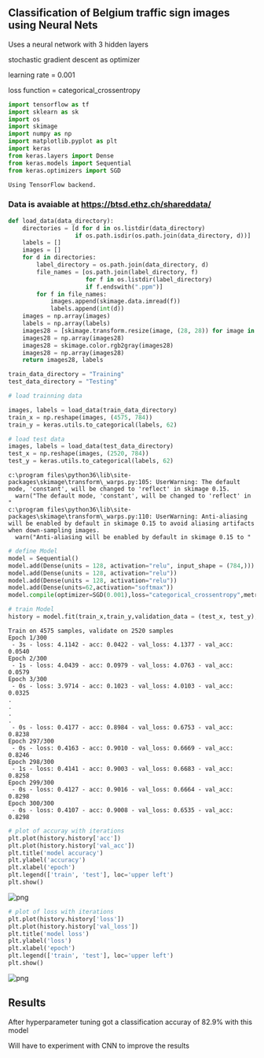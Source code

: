 
## Classification of Belgium traffic sign images using Neural Nets

Uses a neural network with 3 hidden layers

stochastic gradient descent as optimizer

learning rate = 0.001

loss function = categorical_crossentropy


```python
import tensorflow as tf
import sklearn as sk
import os
import skimage
import numpy as np
import matplotlib.pyplot as plt
import keras
from keras.layers import Dense
from keras.models import Sequential
from keras.optimizers import SGD
```

    Using TensorFlow backend.
    

### Data is avaiable at https://btsd.ethz.ch/shareddata/


```python
def load_data(data_directory):
    directories = [d for d in os.listdir(data_directory) 
                   if os.path.isdir(os.path.join(data_directory, d))]
    labels = []
    images = []
    for d in directories:
        label_directory = os.path.join(data_directory, d)
        file_names = [os.path.join(label_directory, f) 
                      for f in os.listdir(label_directory) 
                      if f.endswith(".ppm")]
        for f in file_names:
            images.append(skimage.data.imread(f))
            labels.append(int(d))
    images = np.array(images)
    labels = np.array(labels)
    images28 = [skimage.transform.resize(image, (28, 28)) for image in images]
    images28 = np.array(images28)
    images28 = skimage.color.rgb2gray(images28)
    images28 = np.array(images28)
    return images28, labels

train_data_directory = "Training"
test_data_directory = "Testing"
```


```python
# load trainning data

images, labels = load_data(train_data_directory)
train_x = np.reshape(images, (4575, 784))
train_y = keras.utils.to_categorical(labels, 62)

# load test data
images, labels = load_data(test_data_directory)
test_x = np.reshape(images, (2520, 784))
test_y = keras.utils.to_categorical(labels, 62)
```

    c:\program files\python36\lib\site-packages\skimage\transform\_warps.py:105: UserWarning: The default mode, 'constant', will be changed to 'reflect' in skimage 0.15.
      warn("The default mode, 'constant', will be changed to 'reflect' in "
    c:\program files\python36\lib\site-packages\skimage\transform\_warps.py:110: UserWarning: Anti-aliasing will be enabled by default in skimage 0.15 to avoid aliasing artifacts when down-sampling images.
      warn("Anti-aliasing will be enabled by default in skimage 0.15 to "
    


```python
# define Model
model = Sequential()
model.add(Dense(units = 128, activation="relu", input_shape = (784,)))
model.add(Dense(units = 128, activation="relu"))
model.add(Dense(units = 128, activation="relu"))
model.add(Dense(units=62,activation="softmax"))
model.compile(optimizer=SGD(0.001),loss="categorical_crossentropy",metrics=["accuracy"])
```


```python
# train Model
history = model.fit(train_x,train_y,validation_data = (test_x, test_y), batch_size=32,epochs=300,verbose=2)
```

    Train on 4575 samples, validate on 2520 samples
    Epoch 1/300
     - 3s - loss: 4.1142 - acc: 0.0422 - val_loss: 4.1377 - val_acc: 0.0540
    Epoch 2/300
     - 1s - loss: 4.0439 - acc: 0.0979 - val_loss: 4.0763 - val_acc: 0.0579
    Epoch 3/300
     - 0s - loss: 3.9714 - acc: 0.1023 - val_loss: 4.0103 - val_acc: 0.0325
    .
    .
    .
    .
     - 0s - loss: 0.4177 - acc: 0.8984 - val_loss: 0.6753 - val_acc: 0.8238
    Epoch 297/300
     - 0s - loss: 0.4163 - acc: 0.9010 - val_loss: 0.6669 - val_acc: 0.8246
    Epoch 298/300
     - 1s - loss: 0.4141 - acc: 0.9003 - val_loss: 0.6683 - val_acc: 0.8258
    Epoch 299/300
     - 0s - loss: 0.4127 - acc: 0.9016 - val_loss: 0.6664 - val_acc: 0.8298
    Epoch 300/300
     - 0s - loss: 0.4107 - acc: 0.9008 - val_loss: 0.6535 - val_acc: 0.8298
    


```python
# plot of accuray with iterations
plt.plot(history.history['acc'])
plt.plot(history.history['val_acc'])
plt.title('model accuracy')
plt.ylabel('accuracy')
plt.xlabel('epoch')
plt.legend(['train', 'test'], loc='upper left')
plt.show()
```


![png](TF_files/TF_7_0.png)



```python
# plot of loss with iterations
plt.plot(history.history['loss'])
plt.plot(history.history['val_loss'])
plt.title('model loss')
plt.ylabel('loss')
plt.xlabel('epoch')
plt.legend(['train', 'test'], loc='upper left')
plt.show()
```


![png](TF_files/TF_8_0.png)


## Results

After hyperparameter tuning got a classification accuray of 82.9% with this model

Will have to experiment with CNN to improve the results
